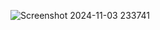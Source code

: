 ![Screenshot 2024-11-03 233741](https://github.com/user-attachments/assets/55ae698f-c0e1-41d6-b9c2-1e6fb19aec16)
